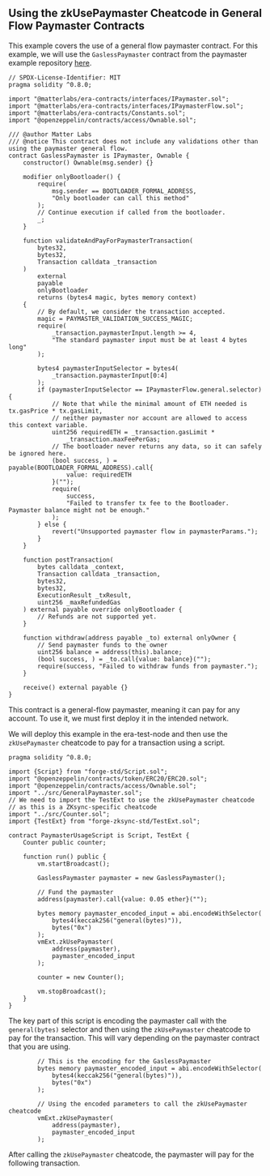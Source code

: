 ## Using the zkUsePaymaster Cheatcode in General Flow Paymaster Contracts

This example covers the use of a general flow paymaster contract. 
For this example, we will use the `GaslessPaymaster` contract from the paymaster example repository [here](https://github.com/matter-labs/paymaster-examples).


```solidity
// SPDX-License-Identifier: MIT
pragma solidity ^0.8.0;

import "@matterlabs/era-contracts/interfaces/IPaymaster.sol";
import "@matterlabs/era-contracts/interfaces/IPaymasterFlow.sol";
import "@matterlabs/era-contracts/Constants.sol";
import "@openzeppelin/contracts/access/Ownable.sol";

/// @author Matter Labs
/// @notice This contract does not include any validations other than using the paymaster general flow.
contract GaslessPaymaster is IPaymaster, Ownable {
    constructor() Ownable(msg.sender) {}

    modifier onlyBootloader() {
        require(
            msg.sender == BOOTLOADER_FORMAL_ADDRESS,
            "Only bootloader can call this method"
        );
        // Continue execution if called from the bootloader.
        _;
    }

    function validateAndPayForPaymasterTransaction(
        bytes32,
        bytes32,
        Transaction calldata _transaction
    )
        external
        payable
        onlyBootloader
        returns (bytes4 magic, bytes memory context)
    {
        // By default, we consider the transaction accepted.
        magic = PAYMASTER_VALIDATION_SUCCESS_MAGIC;
        require(
            _transaction.paymasterInput.length >= 4,
            "The standard paymaster input must be at least 4 bytes long"
        );

        bytes4 paymasterInputSelector = bytes4(
            _transaction.paymasterInput[0:4]
        );
        if (paymasterInputSelector == IPaymasterFlow.general.selector) {
            // Note that while the minimal amount of ETH needed is tx.gasPrice * tx.gasLimit,
            // neither paymaster nor account are allowed to access this context variable.
            uint256 requiredETH = _transaction.gasLimit *
                _transaction.maxFeePerGas;
            // The bootloader never returns any data, so it can safely be ignored here.
            (bool success, ) = payable(BOOTLOADER_FORMAL_ADDRESS).call{
                value: requiredETH
            }("");
            require(
                success,
                "Failed to transfer tx fee to the Bootloader. Paymaster balance might not be enough."
            );
        } else {
            revert("Unsupported paymaster flow in paymasterParams.");
        }
    }

    function postTransaction(
        bytes calldata _context,
        Transaction calldata _transaction,
        bytes32,
        bytes32,
        ExecutionResult _txResult,
        uint256 _maxRefundedGas
    ) external payable override onlyBootloader {
        // Refunds are not supported yet.
    }

    function withdraw(address payable _to) external onlyOwner {
        // Send paymaster funds to the owner
        uint256 balance = address(this).balance;
        (bool success, ) = _to.call{value: balance}("");
        require(success, "Failed to withdraw funds from paymaster.");
    }

    receive() external payable {}
}
```

This contract is a general-flow paymaster, meaning it can pay for any account. To use it, we must first deploy it in the intended network.

We will deploy this example in the era-test-node and then use the `zkUsePaymaster` cheatcode to pay for a transaction using a script.

```solidity
pragma solidity ^0.8.0;

import {Script} from "forge-std/Script.sol";
import "@openzeppelin/contracts/token/ERC20/ERC20.sol";
import "@openzeppelin/contracts/access/Ownable.sol";
import "../src/GeneralPaymaster.sol";
// We need to import the TestExt to use the zkUsePaymaster cheatcode
// as this is a ZKsync-specific cheatcode
import "../src/Counter.sol";
import {TestExt} from "forge-zksync-std/TestExt.sol";

contract PaymasterUsageScript is Script, TestExt {
    Counter public counter;

    function run() public {
        vm.startBroadcast();

        GaslessPaymaster paymaster = new GaslessPaymaster();

        // Fund the paymaster
        address(paymaster).call{value: 0.05 ether}("");

        bytes memory paymaster_encoded_input = abi.encodeWithSelector(
            bytes4(keccak256("general(bytes)")),
            bytes("0x")
        );
        vmExt.zkUsePaymaster(
            address(paymaster),
            paymaster_encoded_input
        );

        counter = new Counter();

        vm.stopBroadcast();
    }
}
```

The key part of this script is encoding the paymaster call with the `general(bytes)` selector and then using the `zkUsePaymaster` cheatcode to pay for the transaction. This will vary depending on the paymaster contract that you are using.

```solidity
        // This is the encoding for the GaslessPaymaster
        bytes memory paymaster_encoded_input = abi.encodeWithSelector(
            bytes4(keccak256("general(bytes)")),
            bytes("0x")
        );

        // Using the encoded parameters to call the zkUsePaymaster cheatcode
        vmExt.zkUsePaymaster(
            address(paymaster),
            paymaster_encoded_input
        );
```
After calling the `zkUsePaymaster` cheatcode, the paymaster will pay for the following transaction.


